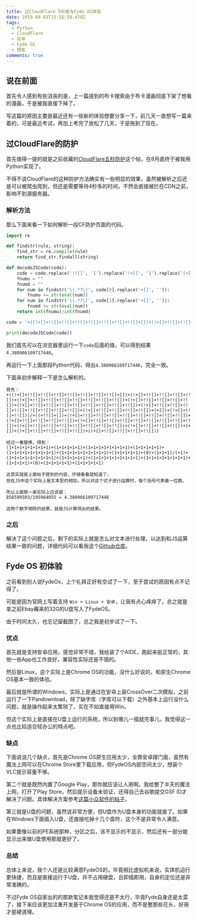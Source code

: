 ```yaml
---
title: 过CloudFlare 5秒盾与Fyde OS体验
date: 2019-09-03T15:55:59.478Z
tags:
  - Python
  - CloudFlare
  - 安卓
  - Fyde OS
  - 随笔
comments: true
---
```

## 说在前面

首先令人感到有些沮丧的是，上一篇提到的布卡搜索由于布卡漫画彻底下架了想看的漫画，于是被我直接下掉了。

写这篇的原因主要是最近还有一些新的体验想要分享一下，前几天一直想写一篇来着的，可是最近考试，再加上考完了放松了几天，于是拖到了现在。

## 过CloudFlare的防护

首先值得一提的就是之前收藏的[CloudFlare五秒防护](https://bbs.125.la/thread-14129627-1-1.html)这个帖，在8月底终于被我用Python实现了。

不得不说CloudFlare的这种防护方法确实有一些明显的效果，虽然被解析之后还是可以被爬虫爬到，但还是需要等待4秒多的时间，不然会直接被拦在CDN之前，影响不到源服务器。

### 解析方法

那么下面来看一下如何解析一段CF防护页面的代码。

``` Python
import re

def findstr(rule, string):
    find_str = re.compile(rule)
    return find_str.findall(string)

def decodeJSCode(code):
    code = code.replace('!![]', '1').replace('!+[]', '1').replace('(+[])', '(0)').replace('+((', '(').replace('))', ')').replace('+[]', '').split('/')
    fnumu = ""
    fnumd = ""
    for num in findstr('\(.*?\)', code[0].replace('+[]', '')):
        fnumu += str(eval(num))
    for num in findstr('\(.*?\)', code[1].replace('+[]', '')):
        fnumd += str(eval(num))
    return int(fnumu)/int(fnumd)

code = '+((!+[]+!![]+!![]+!![]+!![]+!![]+!![]+!![]+[])+(!+[]+!![]+!![]+!![]+!![])+(!+[]+!![]+!![]+!![]+!![]+!![]+!![]+!![])+(!+[]+!![]+!![]+!![]+!![])+(!+[]+!![]+!![]+!![]+!![]+!![]+!![]+!![]+!![])+(!+[]+!![]+!![]+!![]+!![]+!![]+!![]+!![]+!![])+(!+[]+!![]+!![]+!![]+!![])+(+[])+(!+[]+!![]+!![]))/+((+!![]+[])+(!+[]+!![]+!![]+!![]+!![]+!![]+!![]+!![]+!![])+(!+[]+!![]+!![]+!![]+!![])+(!+[]+!![]+!![]+!![]+!![]+!![]+!![]+!![]+!![])+(!+[]+!![]+!![]+!![]+!![]+!![]+!![]+!![])+(!+[]+!![]+!![]+!![])+(+[])+(!+[]+!![]+!![]+!![]+!![])+(!+[]+!![]+!![]+!![]+!![]))'

print(decodeJSCode(code))
```

我们首先可以在浏览器里运行一下`code`后面的值，可以得到结果`4.380966109717446`。

再运行一下上面那段Python代码，得出`4.380966109717446`，完全一致。

下面来初步解释一下是怎么解析的。

``` plain
首先：
+((!+[]+!![]+!![]+!![]+!![]+!![]+!![]+!![]+[])+(!+[]+!![]+!![]+!![]+!![])+(!+[]+!![]+!![]+!![]+!![]+!![]+!![]+!![])+(!+[]+!![]+!![]+!![]+!![])+(!+[]+!![]+!![]+!![]+!![]+!![]+!![]+!![]+!![])+(!+[]+!![]+!![]+!![]+!![]+!![]+!![]+!![]+!![])+(!+[]+!![]+!![]+!![]+!![])+(+[])+(!+[]+!![]+!![]))/+((+!![]+[])+(!+[]+!![]+!![]+!![]+!![]+!![]+!![]+!![]+!![])+(!+[]+!![]+!![]+!![]+!![])+(!+[]+!![]+!![]+!![]+!![]+!![]+!![]+!![]+!![])+(!+[]+!![]+!![]+!![]+!![]+!![]+!![]+!![])+(!+[]+!![]+!![]+!![])+(+[])+(!+[]+!![]+!![]+!![]+!![])+(!+[]+!![]+!![]+!![]+!![]))

经过一番替换，得到：
(1+1+1+1+1+1+1+1)+(1+1+1+1+1)+(1+1+1+1+1+1+1+1)+(1+1+1+1+1)+(1+1+1+1+1+1+1+1+1)+(1+1+1+1+1+1+1+1+1)+(1+1+1+1+1)+(0)+(1+1+1)/(+1)+(1+1+1+1+1+1+1+1+1)+(1+1+1+1+1)+(1+1+1+1+1+1+1+1+1)+(1+1+1+1+1+1+1+1)+(1+1+1+1)+(0)+(1+1+1+1+1)+(1+1+1+1+1)

这其实就是上面帖子提到的内容，仔细看看就知道了。
但在JS中这个实际上是文本型的相加，所以对这个式子进行运算时，每个括号代表着一位数。

所以上面那一串实际上应该是：
858599503/195984055 = 4.380966109717446

这两个数字相除的结果，就是JS计算得出的结果。
```

### 之后

解决了这个问题之后，剩下的实际上就是怎么对文本进行处理，以达到和JS运算结果一致的问题，详细代码可以看我这个[Github仓库](https://github.com/sffxzzp/cloudflare-bypass)。

## Fyde OS 初体验

之前看到别人说FydeOs，上个礼拜正好有空试了一下，至于尝试的原因有点不记得了。

可能是因为官网上写着支持 `Win + Linux + 安卓`，让我有点心痒痒了。总之就是拿之前Ebay薅来的32G的U盘写入了FydeOS。

由于时间太久，也忘记留截图了，总之我是初步试了一下。

### 优点

首先就是支持安卓应用，感觉非常不错，我给装了个AIDE，跑起来挺正常的，其他一些App也工作良好，兼容性实际还是不错的。

然后是Linux，这个实际上是Chrome OS的功能，没什么好说的，和原生Chrome OS基本一致的体验。

最后就是所谓的Windows，实际上是通过在安卓上装CrossOver二次模拟，之前运行了一下Pandownload，除了缺字库（字库可以下载）之外基本上运行没什么问题，就是操作起来太繁琐了，实在不如直接用Win。

但这个实际上是直接在U盘上运行的系统，所以到哪儿一插就完事儿，我觉得这一点也比较适合轻办公的特点吧。

### 缺点

下面说说几个缺点，首先是Chrome OS原生应用太少，全靠安卓撑门面，虽然有魔法上网可以在Chrome Store里下载应用，但FydeOS内部空间太少，想装个VLC提示容量不够。

第二个就是既然内置了Google Play，那你就应该让人用啊。我给整了半天的魔法上网，打开了Play Store，然后提示设备未验证，还得自己去谷歌提交GSF ID才解决了问题。具体解决方案参考[这篇小众软件的帖子](https://www.appinn.com/gapps-install/)。

第三就是U盘的问题，虽然说非常方便，但U盘作为U盘本身的功能就废了。如果在Windows下面插入U盘，还直接吃掉十几个盘符，这个不是非常令人满意。

如果要像以前的PE系统那种，分区之后，该不显示的不显示，然后还有一部分能显示出来做U盘使用那就更好了。

### 总结

总体上来说，我个人还是比较满意FydeOS的，毕竟相比虚拟机来说，实体机运行更快捷，而且是直接运行于U盘，并不占用硬盘，且即插即用，自身的定位还是非常准确的。

不过Fyde OS自家出的的那款笔记本我觉得还是不太行，毕竟Fyde自身还是太菜了，接下来应该更加注重开发基于Chrome OS的应用，而不是整那些花头，好用才是硬道理。

